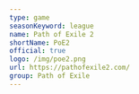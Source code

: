 ```yaml
---
type: game
seasonKeyword: league
name: Path of Exile 2
shortName: PoE2
official: true
logo: /img/poe2.png
url: https://pathofexile2.com/
group: Path of Exile
---
```

